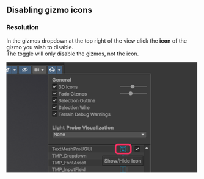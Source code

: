 ## Disabling gizmo icons
### Resolution
In the gizmos dropdown at the top right of the view click the **icon** of the gizmo you wish to disable.  
The toggle will only disable the gizmos, not the icon.

![Gizmo icon button](gizmo-icon-button.png)